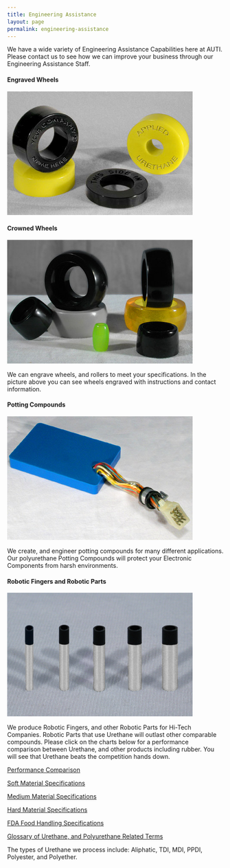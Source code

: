 ```yaml
---
title: Engineering Assistance
layout: page
permalink: engineering-assistance
---
```


We have a wide variety of Engineering Assistance Capabilities here at AUTI. Please contact us to see how we can improve your business through our Engineering Assistance Staff.

#### Engraved Wheels

<img src="img/polyurethane_engraved_wheels.jpg" alt="Engraved Wheels" class="img-fluid" title="Engraved Wheels">

#### Crowned Wheels

<img src="img/CrownedRoller6_1_1.jpg" alt="Crowned Wheels" class="img-fluid" title="Crowned Wheels">

We can engrave wheels, and rollers to meet your specifications. In the picture above you can see wheels engraved with instructions and contact information.

#### Potting Compounds

<img src="img/WIRES6.jpg" alt="Potting Wheels" class="img-fluid" title="Potting Wheels">

We create, and engineer potting compounds for many different applications. Our polyurethane Potting Compounds will protect your Electronic Components from harsh environments.

#### Robotic Fingers and Robotic Parts

<img src="img/ROBOTFINGER6.jpg" alt="Robotic Fingers and Robotic Parts" class="img-fluid" title="Robotic Fingers and Robotic Parts">

We produce Robotic Fingers, and other Robotic Parts for Hi-Tech Companies. Robotic Parts that use Urethane will outlast other comparable compounds.
Please click on the charts below for a performance comparison between Urethane, and other products including rubber. You will see that Urethane beats the competition hands down.

[Performance Comparison](performance-comparison)

[Soft Material Specifications](soft-sheet-materials)

[Medium Material Specifications](medium-material-specs)

[Hard Material Specifications](hard-material-specs)

[FDA Food Handling Specifications](fda-specs)

[Glossary of Urethane, and Polyurethane Related Terms](glossary)

The types of Urethane we process include: Aliphatic, TDI, MDI, PPDI, Polyester, and Polyether.